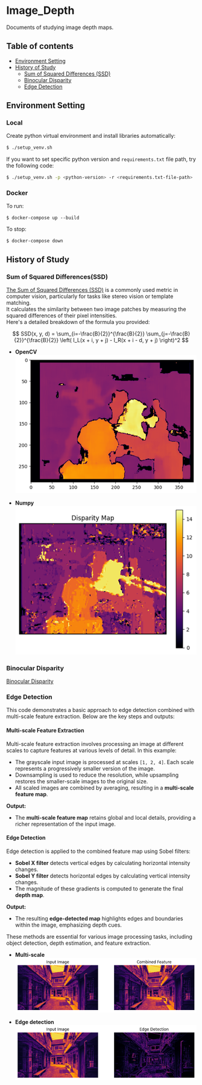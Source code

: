 # Image_Depth
Documents of studying image depth maps.

## Table of contents
- [Environment Setting](#environment-setting)
- [History of Study](#history-of-study)
    - [Sum of Squared Differences (SSD)](#sum-of-squared-differencesssd)
    - [Binocular Disparity](#binocular-disparity)
    - [Edge Detection](#edge-detection)

## Environment Setting

### Local
Create python virtual environment and install libraries automatically:  
```bash
$ ./setup_venv.sh
```

If you want to set specific python version and `requirements.txt` file path, try the following code:  
```bash
$ ./setup_venv.sh -p <python-version> -r <requirements.txt-file-path>
```

### Docker
To run:
```
$ docker-compose up --build
```

To stop:
```
$ docker-compose down
```

## History of Study

### Sum of Squared Differences(SSD)
[The Sum of Squared Differences (SSD)](https://en.wikipedia.org/wiki/Mean_squared_error) is a commonly used metric in computer vision, particularly for tasks like stereo vision or template matching.  
It calculates the similarity between two image patches by measuring the squared differences of their pixel intensities.  
Here's a detailed breakdown of the formula you provided:  

$$
SSD(x, y, d) = \sum_{i=-\frac{B}{2}}^{\frac{B}{2}} \sum_{j=-\frac{B}{2}}^{\frac{B}{2}} \left( I_L(x + i, y + j) - I_R(x + i - d, y + j) \right)^2
$$

- **OpenCV**  
![openCV_SSD](./img/openCV_SSD.png)

- **Numpy**  
![numpy_SSD](./img/numpy_SSD.png)

### Binocular Disparity
[Binocular Disparity](https://en.wikipedia.org/wiki/Binocular_disparity)

### Edge Detection
This code demonstrates a basic approach to edge detection combined with multi-scale feature extraction. Below are the key steps and outputs:

#### **Multi-scale Feature Extraction**
Multi-scale feature extraction involves processing an image at different scales to capture features at various levels of detail. In this example:
- The grayscale input image is processed at scales `[1, 2, 4]`. Each scale represents a progressively smaller version of the image.
- Downsampling is used to reduce the resolution, while upsampling restores the smaller-scale images to the original size.
- All scaled images are combined by averaging, resulting in a **multi-scale feature map**.

**Output:**
- The **multi-scale feature map** retains global and local details, providing a richer representation of the input image.

#### **Edge Detection**
Edge detection is applied to the combined feature map using Sobel filters:
- **Sobel X filter** detects vertical edges by calculating horizontal intensity changes.
- **Sobel Y filter** detects horizontal edges by calculating vertical intensity changes.
- The magnitude of these gradients is computed to generate the final **depth map**.

**Output:**
- The resulting **edge-detected map** highlights edges and boundaries within the image, emphasizing depth cues.

These methods are essential for various image processing tasks, including object detection, depth estimation, and feature extraction.

- **Multi-scale**
![Multi-scale](./img/multi_scale.png)

- **Edge detection**
![Edge detection](./img/edge_detection.png)
